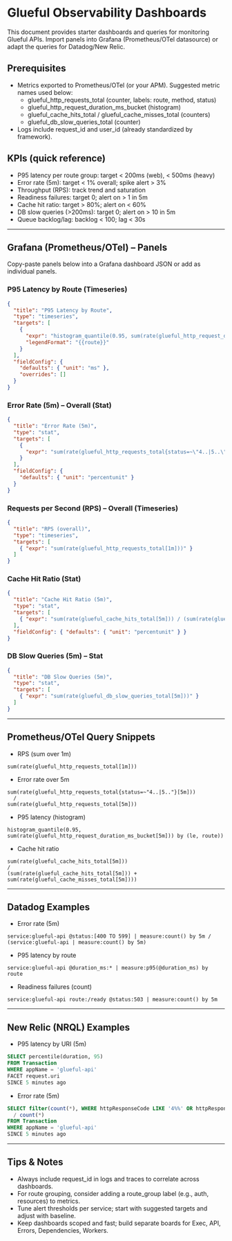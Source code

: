 # Glueful Observability Dashboards

This document provides starter dashboards and queries for monitoring Glueful APIs. Import panels into Grafana (Prometheus/OTel datasource) or adapt the queries for Datadog/New Relic.

## Prerequisites

- Metrics exported to Prometheus/OTel (or your APM). Suggested metric names used below:
  - glueful_http_requests_total (counter, labels: route, method, status)
  - glueful_http_request_duration_ms_bucket (histogram)
  - glueful_cache_hits_total / glueful_cache_misses_total (counters)
  - glueful_db_slow_queries_total (counter)
- Logs include request_id and user_id (already standardized by framework).

## KPIs (quick reference)

- P95 latency per route group: target < 200ms (web), < 500ms (heavy)
- Error rate (5m): target < 1% overall; spike alert > 3%
- Throughput (RPS): track trend and saturation
- Readiness failures: target 0; alert on > 1 in 5m
- Cache hit ratio: target > 80%; alert on < 60%
- DB slow queries (>200ms): target 0; alert on > 10 in 5m
- Queue backlog/lag: backlog < 100; lag < 30s

---

## Grafana (Prometheus/OTel) – Panels

Copy-paste panels below into a Grafana dashboard JSON or add as individual panels.

### P95 Latency by Route (Timeseries)

```json
{
  "title": "P95 Latency by Route",
  "type": "timeseries",
  "targets": [
    {
      "expr": "histogram_quantile(0.95, sum(rate(glueful_http_request_duration_ms_bucket[5m])) by (le, route))",
      "legendFormat": "{{route}}"
    }
  ],
  "fieldConfig": {
    "defaults": { "unit": "ms" },
    "overrides": []
  }
}
```

### Error Rate (5m) – Overall (Stat)

```json
{
  "title": "Error Rate (5m)",
  "type": "stat",
  "targets": [
    {
      "expr": "sum(rate(glueful_http_requests_total{status=~\"4..|5..\"}[5m])) / sum(rate(glueful_http_requests_total[5m]))"
    }
  ],
  "fieldConfig": {
    "defaults": { "unit": "percentunit" }
  }
}
```

### Requests per Second (RPS) – Overall (Timeseries)

```json
{
  "title": "RPS (overall)",
  "type": "timeseries",
  "targets": [
    { "expr": "sum(rate(glueful_http_requests_total[1m]))" }
  ]
}
```

### Cache Hit Ratio (Stat)

```json
{
  "title": "Cache Hit Ratio (5m)",
  "type": "stat",
  "targets": [
    { "expr": "sum(rate(glueful_cache_hits_total[5m])) / (sum(rate(glueful_cache_hits_total[5m])) + sum(rate(glueful_cache_misses_total[5m])))" }
  ],
  "fieldConfig": { "defaults": { "unit": "percentunit" } }
}
```

### DB Slow Queries (5m) – Stat

```json
{
  "title": "DB Slow Queries (5m)",
  "type": "stat",
  "targets": [
    { "expr": "sum(rate(glueful_db_slow_queries_total[5m]))" }
  ]
}
```

---

## Prometheus/OTel Query Snippets

- RPS (sum over 1m)
```promql
sum(rate(glueful_http_requests_total[1m]))
```

- Error rate over 5m
```promql
sum(rate(glueful_http_requests_total{status=~"4..|5.."}[5m]))
  /
sum(rate(glueful_http_requests_total[5m]))
```

- P95 latency (histogram)
```promql
histogram_quantile(0.95, sum(rate(glueful_http_request_duration_ms_bucket[5m])) by (le, route))
```

- Cache hit ratio
```promql
sum(rate(glueful_cache_hits_total[5m]))
/
(sum(rate(glueful_cache_hits_total[5m])) + sum(rate(glueful_cache_misses_total[5m])))
```

---

## Datadog Examples

- Error rate (5m)
```
service:glueful-api @status:[400 TO 599] | measure:count() by 5m /
(service:glueful-api | measure:count() by 5m)
```

- P95 latency by route
```
service:glueful-api @duration_ms:* | measure:p95(@duration_ms) by route
```

- Readiness failures (count)
```
service:glueful-api route:/ready @status:503 | measure:count() by 5m
```

---

## New Relic (NRQL) Examples

- P95 latency by URI (5m)
```sql
SELECT percentile(duration, 95)
FROM Transaction
WHERE appName = 'glueful-api'
FACET request.uri
SINCE 5 minutes ago
```

- Error rate (5m)
```sql
SELECT filter(count(*), WHERE httpResponseCode LIKE '4%%' OR httpResponseCode LIKE '5%%')
  / count(*)
FROM Transaction
WHERE appName = 'glueful-api'
SINCE 5 minutes ago
```

---

## Tips & Notes

- Always include request_id in logs and traces to correlate across dashboards.
- For route grouping, consider adding a route_group label (e.g., auth, resources) to metrics.
- Tune alert thresholds per service; start with suggested targets and adjust with baseline.
- Keep dashboards scoped and fast; build separate boards for Exec, API, Errors, Dependencies, Workers.

